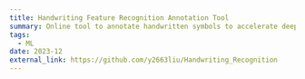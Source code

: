 ```yaml
---
title: Handwriting Feature Recognition Annotation Tool
summary: Online tool to annotate handwritten symbols to accelerate deep learning models' data preparation process.
tags:
  - ML
date: 2023-12
external_link: https://github.com/y2663liu/Handwriting_Recognition
---
```

